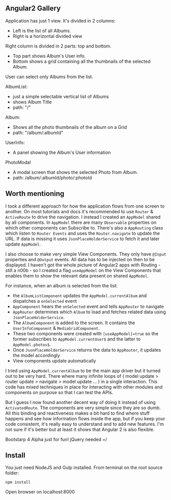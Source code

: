Angular2 Gallery
----------------
Application has just 1 view. It's divided in 2 columns:
- Left is the list of all Albums.
- Right is a horizontal divided view

Right column is divided in 2 parts: top and bottom.
- Top part shows Album's User info.
- Bottom shows a grid containing all the thumbnails of the selected Album.

User can select only Albums from the list.

AlbumList:
 - just a simple selectable vertical list of Albums
 - shows Album Title
 - path: "/"

Album:
 - Shows all the photo thumbnails of the album on a Grid
 - path: "/album/:albumId"

UserInfo:
 - A panel showing the Album's User information

 PhotoModal
 - A modal screen that shows the selected Photo from Album.
 - path: /album/:albumId/photo/:photoId

Worth mentioning
----------------
I took a different approach for how the application flows from one screen to another.
On most tutorials and docs it's recommended to use `Router` & `ActiveRoute` to drive the navigation.
I instead I created an `AppModel` shared by all components. In `AppModel` there are many `Observable` properties
on which other components can Subscribe to. There's also a `AppRouting` class which listen to `Router Events` and uses the `Router.navigate` to update the URL. If data is missing it uses `JsonPlaceHolderService` to fetch it and later
update `AppModel`.

I also choose to make very simple View Components. They only have `@Input` properties and `@Output` events. All data
has to be injected on then to be displayed. I haven't got the whole picture of Angular2 apps with Routing - still a n00b - so I created a flag `useAppModel` on the View Components that enables them to show the relevant data present on shared
`AppModel`.

For instance, when an album is selected from the list:
 - the `AlbumListComponent` updates the `AppModel.currentAlbum` and dispatches a `onSelected` event
 - `AppComponent` hears the `onSelected` event and tells `AppRouter` to navigate
 - `AppRouter` determines which `Album` to load and fetches related data using `JsonPlaceHolderService`.
 - The `AlbumComponent` is added to the screen. It contains the `UserInfoComponent` & `MediaGridComponent`.
 - These two components were created with `[useAppModel]=true` so the former subscribes to `AppModel.currentUser$` and the latter to `AppModel.photos$`.
 - Once `JsonPlaceHolderService` returns the data to `AppRouter`, it updates the model accordingly
 - View components update automatically

I tried using `AppModel.currentAlbum` to be the main app driver but it turned out to be very hard. There where many infinite loops of ( model update > router update > navigate > model update ... ) in a single interaction. This code has mixed
techniques in place for interacting with other modules and components on purpose so that I can test the APIs.

But I guess I now found another decent way of doing it instead of using `ActivatedRoute`. The components are very simple since they are so dumb. All this binding and reactiveness makes a bit hard to find where stuff happens and see how information flows inside the app, but if you keep your code consistent, it's really easy to understand and to add
new features. I'm not sure if it's better but at least it shows that Angular 2 is also flexible.

Bootstarp 4 Alpha just for fun! jQuery needed =/

Install
-------
You just need NodeJS and Gulp installed. From terminal on the root source folder:

`npm install`


Open browser on localhost:8000
